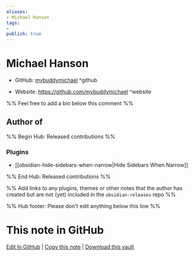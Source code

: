 ```yaml
---
aliases:
- Michael Hanson
tags:
- 
publish: true
---
```


# Michael Hanson

- GitHub: [mybuddymichael](https://github.com/mybuddymichael/) ^github
<!-- - Discord: `@` ^discord-->
- Website: <https://github.com/mybuddymichael> ^website
<!-- - [[Publish sites|Publish site]]: ^publish-->

%% Feel free to add a bio below this comment %%


## Author of

%% Begin Hub: Released contributions %%
### Plugins
- [[obsidian-hide-sidebars-when-narrow|Hide Sidebars When Narrow]]

%% End Hub: Released contributions %%

%% Add links to any plugins, themes or other notes that the author has created but are not (yet) included in the `obsidian-releases` repo %%

<!--
### Unlisted plugins
-->

<!--
### Others
-->

<!--
## Sponsor this author

- [[GitHub sponsors]]: [Sponsor @mybuddymichael on GitHub Sponsors](https://github.com/sponsors/mybuddymichael) ^github-sponsor
- [[Buy me a coffee]]: ^buy-me-a-coffee
- [[PayPal]]: ^paypal
- [[Patreon]]: ^patreon

-->

<!--
## Follow this author

- [[YouTube Channels|On YouTube]]: ^youtube
- Twitter: ^twitter
- ...
-->

%% Hub footer: Please don't edit anything below this line %%

# This note in GitHub

<span class="git-footer">[Edit In GitHub](https://github.dev/obsidian-community/obsidian-hub/blob/main/01%20-%20Community/People/mybuddymichael.md "git-hub-edit-note") | [Copy this note](https://raw.githubusercontent.com/obsidian-community/obsidian-hub/main/01%20-%20Community/People/mybuddymichael.md "git-hub-copy-note") | [Download this vault](https://github.com/obsidian-community/obsidian-hub/archive/refs/heads/main.zip "git-hub-download-vault") </span>
